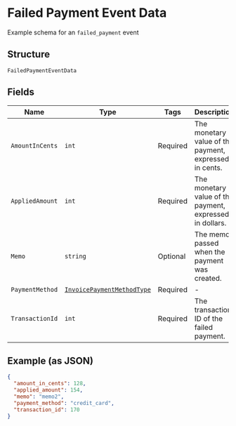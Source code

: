 
# Failed Payment Event Data

Example schema for an `failed_payment` event

## Structure

`FailedPaymentEventData`

## Fields

| Name | Type | Tags | Description |
|  --- | --- | --- | --- |
| `AmountInCents` | `int` | Required | The monetary value of the payment, expressed in cents. |
| `AppliedAmount` | `int` | Required | The monetary value of the payment, expressed in dollars. |
| `Memo` | `string` | Optional | The memo passed when the payment was created. |
| `PaymentMethod` | [`InvoicePaymentMethodType`](../../doc/models/invoice-payment-method-type.md) | Required | - |
| `TransactionId` | `int` | Required | The transaction ID of the failed payment. |

## Example (as JSON)

```json
{
  "amount_in_cents": 128,
  "applied_amount": 154,
  "memo": "memo2",
  "payment_method": "credit_card",
  "transaction_id": 170
}
```

